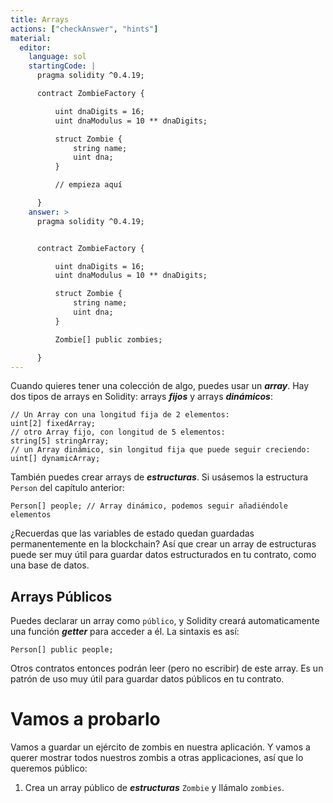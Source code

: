 ```yaml
---
title: Arrays
actions: ["checkAnswer", "hints"]
material:
  editor:
    language: sol
    startingCode: |
      pragma solidity ^0.4.19;

      contract ZombieFactory {

          uint dnaDigits = 16;
          uint dnaModulus = 10 ** dnaDigits;

          struct Zombie {
              string name;
              uint dna;
          }

          // empieza aquí

      }
    answer: >
      pragma solidity ^0.4.19;


      contract ZombieFactory {

          uint dnaDigits = 16;
          uint dnaModulus = 10 ** dnaDigits;

          struct Zombie {
              string name;
              uint dna;
          }

          Zombie[] public zombies;

      }
---
```


Cuando quieres tener una colección de algo, puedes usar un **_array_**. Hay dos
tipos de arrays en Solidity: arrays **_fijos_** y arrays **_dinámicos_**:

```
// Un Array con una longitud fija de 2 elementos:
uint[2] fixedArray;
// otro Array fijo, con longitud de 5 elementos:
string[5] stringArray;
// un Array dinámico, sin longitud fija que puede seguir creciendo:
uint[] dynamicArray;
```

También puedes crear arrays de **_estructuras_**. Si usásemos la estructura
`Person` del capítulo anterior:

```
Person[] people; // Array dinámico, podemos seguir añadiéndole elementos
```

¿Recuerdas que las variables de estado quedan guardadas permanentemente en la
blockchain? Así que crear un array de estructuras puede ser muy útil para
guardar datos estructurados en tu contrato, como una base de datos.

## Arrays Públicos

Puedes declarar un array como `público`, y Solidity creará automaticamente una
función **_getter_** para acceder a él. La sintaxis es así:

```
Person[] public people;
```

Otros contratos entonces podrán leer (pero no escribir) de este array. Es un
patrón de uso muy útil para guardar datos públicos en tu contrato.

# Vamos a probarlo

Vamos a guardar un ejército de zombis en nuestra aplicación. Y vamos a querer
mostrar todos nuestros zombis a otras applicaciones, así que lo queremos
público:

1. Crea un array público de **_estructuras_** `Zombie` y llámalo `zombies`.
